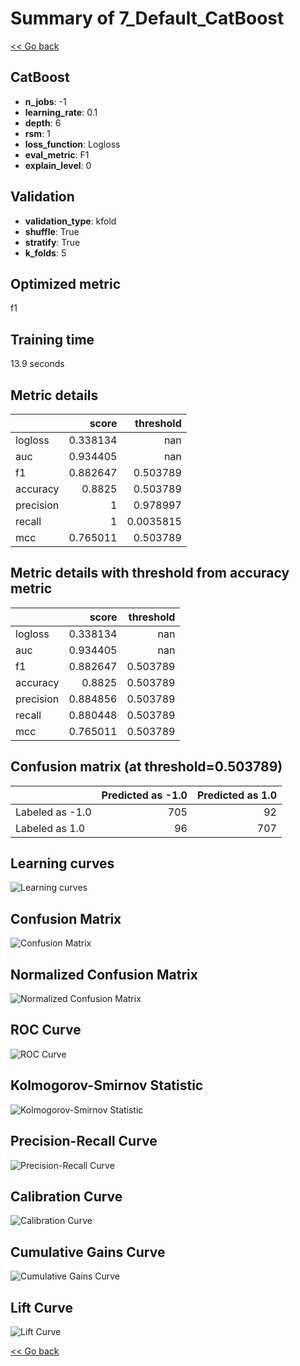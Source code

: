 # Summary of 7_Default_CatBoost

[<< Go back](../README.md)


## CatBoost
- **n_jobs**: -1
- **learning_rate**: 0.1
- **depth**: 6
- **rsm**: 1
- **loss_function**: Logloss
- **eval_metric**: F1
- **explain_level**: 0

## Validation
 - **validation_type**: kfold
 - **shuffle**: True
 - **stratify**: True
 - **k_folds**: 5

## Optimized metric
f1

## Training time

13.9 seconds

## Metric details
|           |    score |   threshold |
|:----------|---------:|------------:|
| logloss   | 0.338134 | nan         |
| auc       | 0.934405 | nan         |
| f1        | 0.882647 |   0.503789  |
| accuracy  | 0.8825   |   0.503789  |
| precision | 1        |   0.978997  |
| recall    | 1        |   0.0035815 |
| mcc       | 0.765011 |   0.503789  |


## Metric details with threshold from accuracy metric
|           |    score |   threshold |
|:----------|---------:|------------:|
| logloss   | 0.338134 |  nan        |
| auc       | 0.934405 |  nan        |
| f1        | 0.882647 |    0.503789 |
| accuracy  | 0.8825   |    0.503789 |
| precision | 0.884856 |    0.503789 |
| recall    | 0.880448 |    0.503789 |
| mcc       | 0.765011 |    0.503789 |


## Confusion matrix (at threshold=0.503789)
|                 |   Predicted as -1.0 |   Predicted as 1.0 |
|:----------------|--------------------:|-------------------:|
| Labeled as -1.0 |                 705 |                 92 |
| Labeled as 1.0  |                  96 |                707 |

## Learning curves
![Learning curves](learning_curves.png)
## Confusion Matrix

![Confusion Matrix](confusion_matrix.png)


## Normalized Confusion Matrix

![Normalized Confusion Matrix](confusion_matrix_normalized.png)


## ROC Curve

![ROC Curve](roc_curve.png)


## Kolmogorov-Smirnov Statistic

![Kolmogorov-Smirnov Statistic](ks_statistic.png)


## Precision-Recall Curve

![Precision-Recall Curve](precision_recall_curve.png)


## Calibration Curve

![Calibration Curve](calibration_curve_curve.png)


## Cumulative Gains Curve

![Cumulative Gains Curve](cumulative_gains_curve.png)


## Lift Curve

![Lift Curve](lift_curve.png)



[<< Go back](../README.md)
